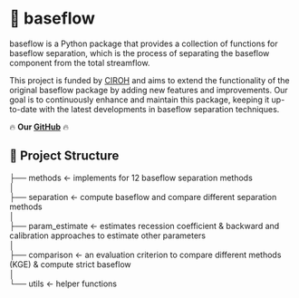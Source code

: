 # 🌟 baseflow

baseflow is a Python package that provides a collection of functions for baseflow separation, which is the process of separating the baseflow component from the total streamflow.

This project is funded by [CIROH](https://ciroh.ua.edu/) and aims to extend the functionality of the original baseflow package by adding new features and improvements. Our goal is to continuously enhance and maintain this package, keeping it up-to-date with the latest developments in baseflow separation techniques.

🔥 **Our [GitHub](https://github.com/BYU-Hydroinformatics/baseflow/tree/merge-my-changes)** 🔥

## 🚀 Project Structure

├── methods <- implements for 12 baseflow separation methods  
│    
├── separation <- compute baseflow and compare different separation methods  
│    
├── param_estimate <- estimates recession coefficient & backward and calibration approaches to estimate other parameters   
│  
├── comparison <- an evaluation criterion to compare different
methods (KGE) & compute strict baseflow  
│    
└── utils <- helper functions
